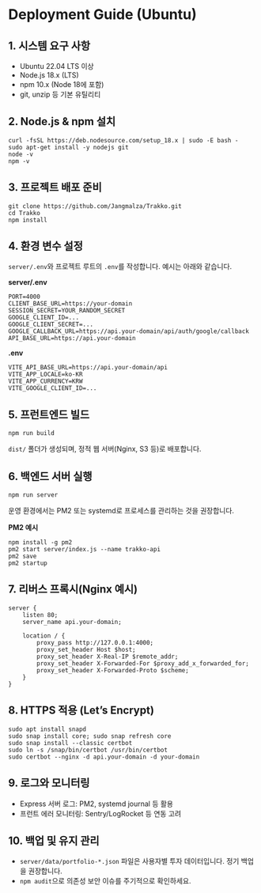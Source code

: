 ﻿# Deployment Guide (Ubuntu)

## 1. 시스템 요구 사항
- Ubuntu 22.04 LTS 이상
- Node.js 18.x (LTS)
- npm 10.x (Node 18에 포함)
- git, unzip 등 기본 유틸리티

## 2. Node.js & npm 설치
```
curl -fsSL https://deb.nodesource.com/setup_18.x | sudo -E bash -
sudo apt-get install -y nodejs git
node -v
npm -v
```

## 3. 프로젝트 배포 준비
```
git clone https://github.com/Jangmalza/Trakko.git
cd Trakko
npm install
```

## 4. 환경 변수 설정
`server/.env`와 프로젝트 루트의 `.env`를 작성합니다. 예시는 아래와 같습니다.

**server/.env**
```
PORT=4000
CLIENT_BASE_URL=https://your-domain
SESSION_SECRET=YOUR_RANDOM_SECRET
GOOGLE_CLIENT_ID=...
GOOGLE_CLIENT_SECRET=...
GOOGLE_CALLBACK_URL=https://api.your-domain/api/auth/google/callback
API_BASE_URL=https://api.your-domain
```

**.env**
```
VITE_API_BASE_URL=https://api.your-domain/api
VITE_APP_LOCALE=ko-KR
VITE_APP_CURRENCY=KRW
VITE_GOOGLE_CLIENT_ID=...
```

## 5. 프런트엔드 빌드
```
npm run build
```
`dist/` 폴더가 생성되며, 정적 웹 서버(Nginx, S3 등)로 배포합니다.

## 6. 백엔드 서버 실행
```
npm run server
```
운영 환경에서는 PM2 또는 systemd로 프로세스를 관리하는 것을 권장합니다.

**PM2 예시**
```
npm install -g pm2
pm2 start server/index.js --name trakko-api
pm2 save
pm2 startup
```

## 7. 리버스 프록시(Nginx 예시)
```
server {
    listen 80;
    server_name api.your-domain;

    location / {
        proxy_pass http://127.0.0.1:4000;
        proxy_set_header Host $host;
        proxy_set_header X-Real-IP $remote_addr;
        proxy_set_header X-Forwarded-For $proxy_add_x_forwarded_for;
        proxy_set_header X-Forwarded-Proto $scheme;
    }
}
```

## 8. HTTPS 적용 (Let’s Encrypt)
```
sudo apt install snapd
sudo snap install core; sudo snap refresh core
sudo snap install --classic certbot
sudo ln -s /snap/bin/certbot /usr/bin/certbot
sudo certbot --nginx -d api.your-domain -d your-domain
```

## 9. 로그와 모니터링
- Express 서버 로그: PM2, systemd journal 등 활용
- 프런트 에러 모니터링: Sentry/LogRocket 등 연동 고려

## 10. 백업 및 유지 관리
- `server/data/portfolio-*.json` 파일은 사용자별 투자 데이터입니다. 정기 백업을 권장합니다.
- `npm audit`으로 의존성 보안 이슈를 주기적으로 확인하세요.

